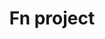 ---
blog: https://medium.com/fnproject
github: fnproject
logohandle: fnproject
sort: fnproject
title: Fn project
twitter: fnproj
website: http://fnproject.io/
---
